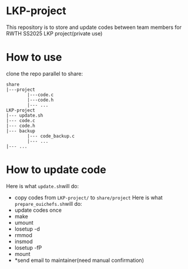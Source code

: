 # LKP-project
This repository is to store and update codes between team members for RWTH SS2025 LKP project(private use)
# How to use
clone the repo parallel to share:
```
share
|---project
        |---code.c
        |---code.h
        |--- ...
LKP-project
|--- update.sh
|--- code.c
|--- code.h
|--- backup
        |--- code_backup.c
        |--- ...
|--- ...
```
# How to update code
Here is what ```update.sh```will do:
- copy codes from ```LKP-project/``` to ```share/project```
Here is what ```prepare_ouichefs.sh```will do:
- update codes once
- make
- umount
- losetup -d
- rmmod
- insmod
- losetup -fP
- mount
- *send email to maintainer(need manual confirmation)


